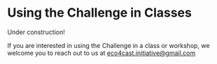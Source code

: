 # Using the Challenge in Classes

Under construction!

If you are interested in using the Challenge in a class or workshop, we welcome you to reach out to us at eco4cast.initiative@gmail.com 

